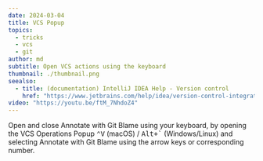 ```yaml
---
date: 2024-03-04
title: VCS Popup
topics:
  - tricks
  - vcs
  - git
author: md
subtitle: Open VCS actions using the keyboard
thumbnail: ./thumbnail.png
seealso:
  - title: (documentation) IntelliJ IDEA Help - Version control
    href: "https://www.jetbrains.com/help/idea/version-control-integration.html"
video: "https://youtu.be/ftM_7NhdoZ4"
---
```


Open and close Annotate with Git Blame using your keyboard, by opening the VCS Operations Popup <kbd>⌃V</kbd> (macOS) / <kbd>Alt+`</kbd> (Windows/Linux) and selecting Annotate with Git Blame using the arrow keys or corresponding number.
